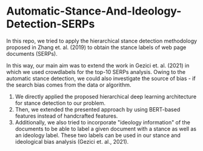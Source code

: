 # Automatic-Stance-And-Ideology-Detection-SERPs
In this repo, we tried to apply the hierarchical stance detection methodology proposed in Zhang et. al. (2019)
to obtain the stance labels of web page documents (SERPs).

In this way, our main aim was to extend the work in Gezici et. al. (2021) in which we used crowdlabels for the top-10
SERPs analysis. Owing to the automatic stance detection, we could also investigate the source of bias - if the search bias comes from
the data or algorithm.

1. We directly applied the proposed hierarchical deep learning architecture for stance detection to our problem.
2. Then, we extended the presented approach by using BERT-based features instead of handcrafted features.
3. Additionally, we also tried to incorporate "ideology information" of the documents to be able to label a given document with a stance as well as an ideology label. These two labels can be used in our stance and ideological bias analysis (Gezici et. al., 2021). 
